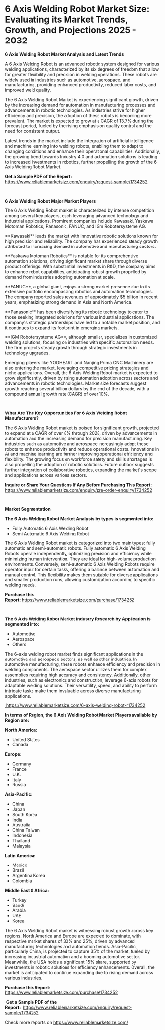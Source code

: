 <p><h1>6 Axis Welding Robot Market Size: Evaluating its Market Trends, Growth, and Projections 2025 - 2032</h1></p><p><strong>6 Axis Welding Robot Market Analysis and Latest Trends</strong></p>
<p><p>A 6 Axis Welding Robot is an advanced robotic system designed for various welding applications, characterized by its six degrees of freedom that allow for greater flexibility and precision in welding operations. These robots are widely used in industries such as automotive, aerospace, and manufacturing, providing enhanced productivity, reduced labor costs, and improved weld quality. </p><p>The 6 Axis Welding Robot Market is experiencing significant growth, driven by the increasing demand for automation in manufacturing processes and advancements in robotic technologies. As industries strive for higher efficiency and precision, the adoption of these robots is becoming more prevalent. The market is expected to grow at a CAGR of 13.7% during the forecast period, fueled by the rising emphasis on quality control and the need for consistent output. </p><p>Latest trends in the market include the integration of artificial intelligence and machine learning into welding robots, enabling them to adapt to changing conditions and enhance their operational capabilities. Additionally, the growing trend towards Industry 4.0 and automation solutions is leading to increased investments in robotics, further propelling the growth of the 6 Axis Welding Robot Market.</p></p>
<p><strong>Get a Sample PDF of the Report:&nbsp;</strong> <a href="https://www.reliablemarketsize.com/enquiry/request-sample/1734252?utm_campaign=2278&utm_medium=2&utm_source=Github&utm_content=ia&utm_term=22022025&utm_id=6-axis-welding-robot">https://www.reliablemarketsize.com/enquiry/request-sample/1734252</a></p>
<p>&nbsp;</p>
<p><strong>6 Axis Welding Robot Major Market Players</strong></p>
<p><p>The 6 Axis Welding Robot market is characterized by intense competition among several key players, each leveraging advanced technology and industrial applications. Prominent companies include Kawasaki, Yaskawa Motoman Robotics, Panasonic, FANUC, and IGm Robotersysteme AG. </p><p>**Kawasaki** leads the market with innovative robotic solutions known for high precision and reliability. The company has experienced steady growth attributed to increasing demand in automotive and manufacturing sectors. </p><p>**Yaskawa Motoman Robotics** is notable for its comprehensive automation solutions, driving significant market share through diverse product offerings. With substantial investments in R&D, the company aims to enhance robot capabilities, anticipating robust growth propelled by demand from industries adopting automation at scale. </p><p>**FANUC**, a global giant, enjoys a strong market presence due to its extensive portfolio encompassing robotics and automation technologies. The company reported sales revenues of approximately $5 billion in recent years, emphasizing strong demand in Asia and North America.</p><p>**Panasonic** has been diversifying its robotic technology to cater to those seeking integrated solutions for various industrial applications. The company's strategic partnerships have led to a notable market position, and it continues to expand its footprint in emerging markets.</p><p>**IGM Robotersysteme AG**, although smaller, specializes in customized welding solutions, focusing on industries with specific automation needs. The firm projects steady growth through strategic investments in technology upgrades.</p><p>Emerging players like YOOHEART and Nanjing Prima CNC Machinery are also entering the market, leveraging competitive pricing strategies and niche applications. Overall, the 6 Axis Welding Robot market is expected to grow significantly, driven by rising automation adoption across sectors and advancements in robotic technologies. Market size forecasts suggest growth reaching several billion dollars by the end of the decade, with a compound annual growth rate (CAGR) of over 10%.</p></p>
<p>&nbsp;</p>
<p><strong>What Are The Key Opportunities For 6 Axis Welding Robot Manufacturers?</strong></p>
<p><p>The 6 Axis Welding Robot market is poised for significant growth, projected to expand at a CAGR of over 8% through 2028, driven by advancements in automation and the increasing demand for precision manufacturing. Key industries such as automotive and aerospace increasingly adopt these robots to enhance productivity and reduce operational costs. Innovations in AI and machine learning are further improving operational efficiency and flexibility. The growing focus on workforce safety and skills shortages is also propelling the adoption of robotic solutions. Future outlook suggests further integration of collaborative robotics, expanding the market's scope and applications across various sectors.</p></p>
<p><strong>Inquire or Share Your Questions If Any Before Purchasing This Report:</strong> <a href="https://www.reliablemarketsize.com/enquiry/pre-order-enquiry/1734252?utm_campaign=2278&utm_medium=2&utm_source=Github&utm_content=ia&utm_term=22022025&utm_id=6-axis-welding-robot">https://www.reliablemarketsize.com/enquiry/pre-order-enquiry/1734252</a></p>
<p>&nbsp;</p>
<p><strong>Market Segmentation</strong></p>
<p><strong>The 6 Axis Welding Robot Market Analysis by types is segmented into:</strong></p>
<p><ul><li>Fully Automatic 6 Axis Welding Robot</li><li>Semi Automatic 6 Axis Welding Robot</li></ul></p>
<p><p>The 6 Axis Welding Robot market is categorized into two main types: fully automatic and semi-automatic robots. Fully automatic 6 Axis Welding Robots operate independently, optimizing precision and efficiency while minimizing human intervention. They are ideal for high-volume production environments. Conversely, semi-automatic 6 Axis Welding Robots require operator input for certain tasks, offering a balance between automation and manual control. This flexibility makes them suitable for diverse applications and smaller production runs, allowing customization according to specific welding needs.</p></p>
<p><strong>Purchase this Report:&nbsp;</strong><a href="https://www.reliablemarketsize.com/purchase/1734252?utm_campaign=2278&utm_medium=2&utm_source=Github&utm_content=ia&utm_term=22022025&utm_id=6-axis-welding-robot">https://www.reliablemarketsize.com/purchase/1734252</a></p>
<p>&nbsp;</p>
<p><strong>The 6 Axis Welding Robot Market Industry Research by Application is segmented into:</strong></p>
<p><ul><li>Automotive</li><li>Aerospace</li><li>Others</li></ul></p>
<p><p>The 6-axis welding robot market finds significant applications in the automotive and aerospace sectors, as well as other industries. In automotive manufacturing, these robots enhance efficiency and precision in welding components. The aerospace sector utilizes them for complex assemblies requiring high accuracy and consistency. Additionally, other industries, such as electronics and construction, leverage 6-axis robots for adaptable welding solutions. Their versatility, speed, and ability to perform intricate tasks make them invaluable across diverse manufacturing applications.</p></p>
<p><a href="https://www.reliablemarketsize.com/6-axis-welding-robot-r1734252?utm_campaign=2278&utm_medium=2&utm_source=Github&utm_content=ia&utm_term=22022025&utm_id=6-axis-welding-robot">&nbsp;https://www.reliablemarketsize.com/6-axis-welding-robot-r1734252</a></p>
<p><strong>In terms of Region, the 6 Axis Welding Robot Market Players available by Region are:</strong></p>
<p>
    <p> <strong> North America: </strong>
        <ul>
            <li>United States</li>
            <li>Canada</li>
        </ul>
        </p> 
    <p> <strong> Europe: </strong>
        <ul>
            <li>Germany</li>
            <li>France</li>
            <li>U.K.</li>
            <li>Italy</li>
            <li>Russia</li>
        </ul>
        </p> 
    <p> <strong> Asia-Pacific: </strong>
        <ul>
            <li>China</li>
            <li>Japan</li>
            <li>South Korea</li>
            <li>India</li>
            <li>Australia</li>
            <li>China Taiwan</li>
            <li>Indonesia</li>
            <li>Thailand</li>
            <li>Malaysia</li>
        </ul>
        </p> 
    <p> <strong> Latin America: </strong>
        <ul>
            <li>Mexico</li>
            <li>Brazil</li>
            <li>Argentina Korea</li>
            <li>Colombia</li>
        </ul>
        </p> 
    <p> <strong> Middle East & Africa: </strong>
        <ul>
            <li>Turkey</li>
            <li>Saudi</li>
            <li>Arabia</li>
            <li>UAE</li>
            <li>Korea</li>
        </ul>
    </p>
    </p>
<p><p>The 6 Axis Welding Robot market is witnessing robust growth across key regions. North America and Europe are expected to dominate, with respective market shares of 30% and 25%, driven by advanced manufacturing technologies and automation trends. Asia-Pacific, particularly China, is projected to capture 35% of the market, fueled by increasing industrial automation and a booming automotive sector. Meanwhile, the USA holds a significant 15% share, supported by investments in robotic solutions for efficiency enhancements. Overall, the market is anticipated to continue expanding due to rising demand across various industries.</p></p>
<p><strong>Purchase this Report: </strong><a href="https://www.reliablemarketsize.com/purchase/1734252?utm_campaign=2278&utm_medium=2&utm_source=Github&utm_content=ia&utm_term=22022025&utm_id=6-axis-welding-robot">https://www.reliablemarketsize.com/purchase/1734252</a></p>
<p>&nbsp;<strong>Get a Sample PDF of the Report:&nbsp;&nbsp;</strong><a href="https://www.reliablemarketsize.com/enquiry/request-sample/1734252?utm_campaign=2278&utm_medium=2&utm_source=Github&utm_content=ia&utm_term=22022025&utm_id=6-axis-welding-robot">https://www.reliablemarketsize.com/enquiry/request-sample/1734252</a></p>
<p><strong></strong></p>
<p>Check more reports on <a href="https://www.reliablemarketsize.com/?utm_campaign=2278&utm_medium=2&utm_source=Github&utm_content=ia&utm_term=22022025&utm_id=6-axis-welding-robot">https://www.reliablemarketsize.com/</a></p>